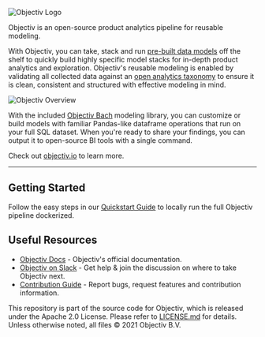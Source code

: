 ![Objectiv Logo](https://objectiv.io/docs/img/logo-objectiv-large.svg "Objectiv Logo")

Objectiv is an open-source product analytics pipeline for reusable modeling.

With Objectiv, you can take, stack and run [pre-built data models](https://www.objectiv.io/docs/open-model-hub) off the shelf to quickly build highly specific model stacks for in-depth product analytics and exploration. Objectiv's reusable modeling is enabled by validating all collected data against an [open analytics taxonomy](https://www.objectiv.io/docs//taxonomy) to ensure it is clean, consistent and structured with effective modeling in mind.

![Objectiv Overview](https://www.objectiv.io/docs/img/objectiv-overview.svg "Objectiv Overview")

With the included [Objectiv Bach](https://www.objectiv.io/docs/modeling) modeling library, you can customize or build models with familiar Pandas-like dataframe operations that run on your full SQL dataset. When you're ready to share your findings, you can output it to open-source BI tools with a single command.

Check out [objectiv.io](https://www.objectiv.io) to learn more.

- - -

## Getting Started

Follow the easy steps in our [Quickstart Guide](https://www.objectiv.io/docs/quickstart-guide) to locally run the full Objectiv pipeline dockerized.

## Useful Resources

* [Objectiv Docs](https://www.objectiv.io/docs) - Objectiv's official documentation.
* [Objectiv on Slack](https://join.slack.com/t/objectiv-io/shared_invite/zt-u6xma89w-DLDvOB7pQer5QUs5B_~5pg) - Get help & join the discussion on where to take Objectiv next.
* [Contribution Guide](https://www.objectiv.io/docs/the-project/contribute) - Report bugs, request features and contribution information.


This repository is part of the source code for Objectiv, which is released under the Apache 2.0 License. Please refer to [LICENSE.md](LICENSE.md) for details. Unless otherwise noted, all files © 2021 Objectiv B.V.

